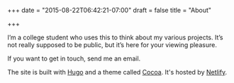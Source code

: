 +++
date = "2015-08-22T06:42:21-07:00"
draft = false
title = "About"

+++


I’m a college student who uses this to think about my various projects. It’s not really supposed to be public, but it’s here for your viewing pleasure.

If you want to get in touch, send me an email.

The site is built with [Hugo](http://gohugo.io/) and a theme called [Cocoa](https://themes.gohugo.io/cocoa/). It's hosted by [Netlify](netlify.com).